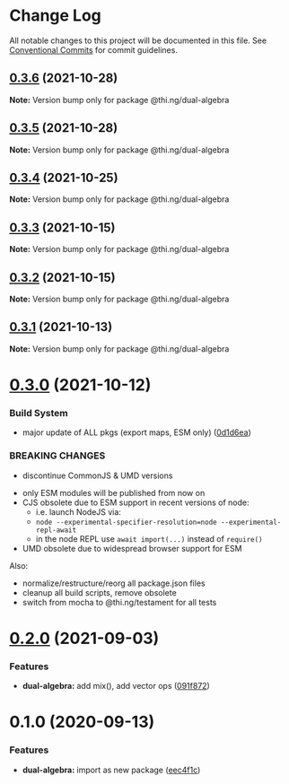 # Change Log

All notable changes to this project will be documented in this file.
See [Conventional Commits](https://conventionalcommits.org) for commit guidelines.

## [0.3.6](https://github.com/thi-ng/umbrella/compare/@thi.ng/dual-algebra@0.3.5...@thi.ng/dual-algebra@0.3.6) (2021-10-28)

**Note:** Version bump only for package @thi.ng/dual-algebra





## [0.3.5](https://github.com/thi-ng/umbrella/compare/@thi.ng/dual-algebra@0.3.4...@thi.ng/dual-algebra@0.3.5) (2021-10-28)

**Note:** Version bump only for package @thi.ng/dual-algebra





## [0.3.4](https://github.com/thi-ng/umbrella/compare/@thi.ng/dual-algebra@0.3.3...@thi.ng/dual-algebra@0.3.4) (2021-10-25)

**Note:** Version bump only for package @thi.ng/dual-algebra





## [0.3.3](https://github.com/thi-ng/umbrella/compare/@thi.ng/dual-algebra@0.3.2...@thi.ng/dual-algebra@0.3.3) (2021-10-15)

**Note:** Version bump only for package @thi.ng/dual-algebra





## [0.3.2](https://github.com/thi-ng/umbrella/compare/@thi.ng/dual-algebra@0.3.1...@thi.ng/dual-algebra@0.3.2) (2021-10-15)

**Note:** Version bump only for package @thi.ng/dual-algebra





## [0.3.1](https://github.com/thi-ng/umbrella/compare/@thi.ng/dual-algebra@0.3.0...@thi.ng/dual-algebra@0.3.1) (2021-10-13)

**Note:** Version bump only for package @thi.ng/dual-algebra





# [0.3.0](https://github.com/thi-ng/umbrella/compare/@thi.ng/dual-algebra@0.2.0...@thi.ng/dual-algebra@0.3.0) (2021-10-12)


### Build System

* major update of ALL pkgs (export maps, ESM only) ([0d1d6ea](https://github.com/thi-ng/umbrella/commit/0d1d6ea9fab2a645d6c5f2bf2591459b939c09b6))


### BREAKING CHANGES

* discontinue CommonJS & UMD versions

- only ESM modules will be published from now on
- CJS obsolete due to ESM support in recent versions of node:
  - i.e. launch NodeJS via:
  - `node --experimental-specifier-resolution=node --experimental-repl-await`
  - in the node REPL use `await import(...)` instead of `require()`
- UMD obsolete due to widespread browser support for ESM

Also:
- normalize/restructure/reorg all package.json files
- cleanup all build scripts, remove obsolete
- switch from mocha to @thi.ng/testament for all tests






#  [0.2.0](https://github.com/thi-ng/umbrella/compare/@thi.ng/dual-algebra@0.1.18...@thi.ng/dual-algebra@0.2.0) (2021-09-03) 

###  Features 

- **dual-algebra:** add mix(), add vector ops ([091f872](https://github.com/thi-ng/umbrella/commit/091f872e12dd6ba404a22be8b33bfa97ff345557)) 

#  0.1.0 (2020-09-13) 

###  Features 

- **dual-algebra:** import as new package ([eec4f1c](https://github.com/thi-ng/umbrella/commit/eec4f1c588b194711477e5b992206840657d140f))

